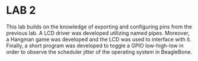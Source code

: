 # LAB 2
This lab builds on the knowledge of exporting and configuring pins from the previous lab. A LCD driver was developed utilizing named pipes. Moreover, a Hangman game was developed and the LCD was used to interface with it. Finally, a short program was developed to toggle a GPIO low-high-low in order to observe the scheduler jitter of the operating system in BeagleBone.
